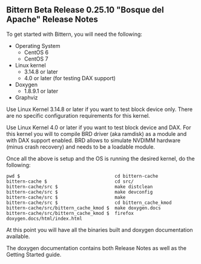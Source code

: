 Bittern Beta Release 0.25.10 "Bosque del Apache" Release Notes
--------------------------------------------------------------

To get started with Bittern, you will need the following:

* Operating System
	* CentOS 6
	* CentOS 7
* Linux kernel
	* 3.14.8 or later
	* 4.0 or later (for testing DAX support)
* Doxygen
	* 1.8.9.1 or later
* Graphviz

Use Linux Kernel 3.14.8 or later if you want to test block device only.
There are no specific configuration requirements for this kernel.

Use Linux Kernel 4.0 or later if you want to test block device and DAX.
For this kernel you will to compile BRD driver (aka ramdisk) as a module and
with DAX support enabled. BRD allows to simulate NVDIMM hardware (minus crash
recovery) and needs to be a loadable module.

Once all the above is setup and the OS is running the desired kernel,
do the following:

	pwd $                                   cd bittern-cache
	bittern-cache $                         cd src/
	bittern-cache/src $                     make distclean
	bittern-cache/src $                     make devconfig
	bittern-cache/src $                     make
	bittern-cache/src $                     cd bittern_cache_kmod
	bittern-cache/src/bittern_cache_kmod $  make doxygen.docs
	bittern-cache/src/bittern_cache_kmod $  firefox doxygen.docs/html/index.html

At this point you will have all the binaries built and doxygen documentation
available.

The doxygen documentation contains both Release Notes as well as the
Getting Started guide.



